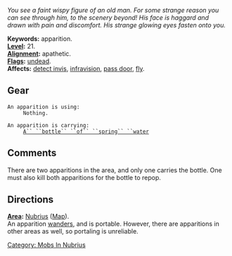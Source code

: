 *You see a faint wispy figure of an old man. For some strange reason you
can see through him, to the scenery beyond! His face is haggard and
drawn with pain and discomfort. His strange glowing eyes fasten onto
you.*

**Keywords:** apparition.  
**[Level](Level "wikilink"):** 21.  
**[Alignment](Alignment "wikilink"):** apathetic.  
**[Flags](:Category:_Mob_Types "wikilink"):**
[undead](Undead_Mobs "wikilink").  
**Affects:** [detect invis](Detect_Invis "wikilink"),
[infravision](Infravision "wikilink"), [pass
door](Pass_Door "wikilink"), [fly](Fly "wikilink").  

## Gear

`An apparition is using:`  
`     Nothing.`

`An apparition is carrying:`  
`     `[`A`` ``bottle`` ``of`` ``spring`` ``water`](Bottle_Of_Spring_Water "wikilink")

## Comments

There are two apparitions in the area, and only one carries the bottle.
One must also kill both apparitions for the bottle to repop.

## Directions

**[Area](:Category:_Areas "wikilink"):**
[Nubrius](:Category:_Nubrius "wikilink")
([Map](Nubrius_Map "wikilink")).  
An apparition [wanders](Wandering_Mobs "wikilink"), and is portable.
However, there are apparitions in other areas as well, so portaling is
unreliable.  

[Category: Mobs In Nubrius](Category:_Mobs_In_Nubrius "wikilink")
